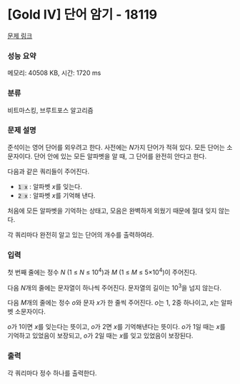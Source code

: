 # [Gold IV] 단어 암기 - 18119 

[문제 링크](https://www.acmicpc.net/problem/18119) 

### 성능 요약

메모리: 40508 KB, 시간: 1720 ms

### 분류

비트마스킹, 브루트포스 알고리즘

### 문제 설명

<p>준석이는 영어 단어를 외우려고 한다. 사전에는 <em>N</em>가지 단어가 적혀 있다. 모든 단어는 소문자이다. 단어 안에 있는 모든 알파벳을 알 때, 그 단어를 완전히 안다고 한다.</p>

<p>다음과 같은 쿼리들이 주어진다.</p>

<ul>
	<li><code><span style="background-color:#dddddd;">1 x</span></code> : 알파벳 <em>x</em>를 잊는다.</li>
	<li><code><span style="background-color:#dddddd;">2 x</span></code> : 알파벳 <em>x</em>를 기억해 낸다.</li>
</ul>

<p>처음에 모든 알파벳을 기억하는 상태고, 모음은 완벽하게 외웠기 때문에 절대 잊지 않는다.</p>

<p>각 쿼리마다 완전히 알고 있는 단어의 개수를 출력하여라.</p>

### 입력 

 <p>첫 번째 줄에는 정수 <em>N </em>(1 ≤ <em>N</em> ≤ 10<sup>4</sup>)과 <em>M</em> (1 ≤ <em>M</em> ≤ 5×10<sup>4</sup>)이 주어진다.</p>

<p>다음 <em>N</em>개의 줄에는 문자열이 하나씩 주어진다. 문자열의 길이는 10<sup>3</sup>을 넘지 않는다.</p>

<p>다음 <em>M</em>개의 줄에는 정수 <em>o</em>와 문자 <em>x</em>가 한 줄씩 주어진다. <em>o</em>는 1, 2중 하나이고, <em>x</em>는 알파벳 소문자이다.</p>

<p><em>o</em>가 1이면 <em>x</em>를 잊는다는 뜻이고, <em>o</em>가 2면 <em>x</em>를 기억해낸다는 뜻이다. <em>o</em>가 1일 때는 <em>x</em>를 기억하고 있었음이 보장되고, <em>o</em>가 2일 때는 <em>x</em>를 잊고 있었음이 보장된다.</p>

### 출력 

 <p>각 쿼리마다 정수 하나를 출력한다.</p>

